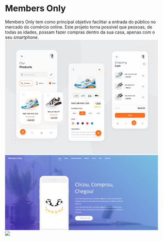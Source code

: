 # Members Only
Members Only tem como principal objetivo facilitar a entrada do público no mercado do comércio online. Este projeto torna possível que pessoas, de todas as idades, possam fazer compras dentro da sua casa, apenas com o seu smartphone.
<br>
<img src="/Relatórios_e_Apresentações/Modelo Final.png"><br>
<img src="/Relatórios_e_Apresentações/Website Final.png"><br>
<img src="/Resources/Logo Members Only.jpeg">